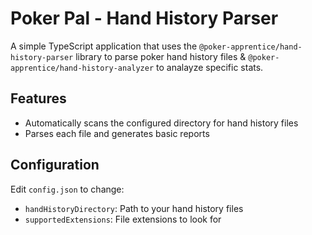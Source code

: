 # Poker Pal - Hand History Parser

A simple TypeScript application that uses the `@poker-apprentice/hand-history-parser` library to parse poker hand history files & `@poker-apprentice/hand-history-analyzer` to analayze specific stats.

## Features

- Automatically scans the configured directory for hand history files
- Parses each file and generates basic reports

## Configuration

Edit `config.json` to change:
- `handHistoryDirectory`: Path to your hand history files
- `supportedExtensions`: File extensions to look for
